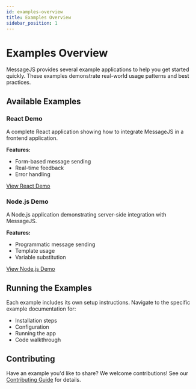 ```yaml
---
id: examples-overview
title: Examples Overview
sidebar_position: 1
---
```


# Examples Overview

MessageJS provides several example applications to help you get started quickly. These examples demonstrate real-world usage patterns and best practices.

## Available Examples

### React Demo
A complete React application showing how to integrate MessageJS in a frontend application.

**Features:**
- Form-based message sending
- Real-time feedback
- Error handling

[View React Demo](/examples/react-demo)

### Node.js Demo
A Node.js application demonstrating server-side integration with MessageJS.

**Features:**
- Programmatic message sending
- Template usage
- Variable substitution

[View Node.js Demo](/examples/node-demo)

## Running the Examples

Each example includes its own setup instructions. Navigate to the specific example documentation for:
- Installation steps
- Configuration
- Running the app
- Code walkthrough

## Contributing

Have an example you'd like to share? We welcome contributions! See our [Contributing Guide](../contributing) for details.

